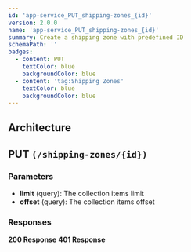 ```yaml
---
id: 'app-service_PUT_shipping-zones_{id}'
version: 2.0.0
name: 'app-service_PUT_shipping-zones_{id}'
summary: Create a shipping zone with predefined ID
schemaPath: ''
badges:
  - content: PUT
    textColor: blue
    backgroundColor: blue
  - content: 'tag:Shipping Zones'
    textColor: blue
    backgroundColor: blue
---
```

## Architecture
<NodeGraph />



## PUT `(/shipping-zones/{id})`

### Parameters
- **limit** (query): The collection items limit
- **offset** (query): The collection items offset




### Responses
**200 Response**
<SchemaViewer file="response-200.json" maxHeight="500" id="response-200" />
      **401 Response**
<SchemaViewer file="response-401.json" maxHeight="500" id="response-401" />
